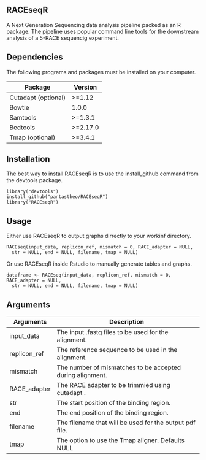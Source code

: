 ## RACEseqR

A Next Generation Sequencing data analysis pipeline packed as an R package. The pipeline uses popular command line tools for the downstream analysis of a 5-RACE sequencig experiment.

## Dependencies

The following programs and packages must be installed on your computer.

Package            | Version
--------------     | --------------
Cutadapt (optional)| >=1.12
Bowtie             | 1.0.0
Samtools           | >=1.3.1
Bedtools           | >=2.17.0
Tmap (optional)    | >=3.4.1

## Installation

The best way to install RACEseqR is to use the install_github command from the devtools package.

```
library("devtools")
install_github("pantastheo/RACEseqR")
library("RACEseqR")
```


## Usage

Either use RACEseqR to output graphs dirrectly to your workinf directory.

```
RACEseq(input_data, replicon_ref, mismatch = 0, RACE_adapter = NULL,
  str = NULL, end = NULL, filename, tmap = NULL)
```
Or use RACEseqR inside Rstudio to manually generate tables and graphs.

```
dataframe <- RACEseq(input_data, replicon_ref, mismatch = 0, RACE_adapter = NULL,
  str = NULL, end = NULL, filename, tmap = NULL)
```


## Arguments

Arguments       | Description
--------------  | --------------
input_data      | The input .fastq files to be used for the alignment.
replicon_ref    | The reference sequence to be used in the alignment.
mismatch        | The number of mismatches to be accepted during alignment.
RACE_adapter    | The RACE adapter to be trimmied using cutadapt .
str             | The start position of the binding region.
end             | The end position of the binding region.
filename        | The filename that will be used for the output pdf file.
tmap            | The option to use the Tmap aligner. Defaults NULL

